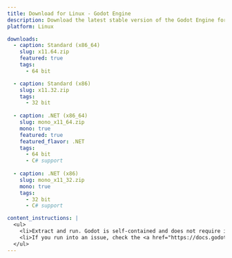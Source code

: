 ```yaml
---
title: Download for Linux - Godot Engine
description: Download the latest stable version of the Godot Engine for Linux
platform: Linux

downloads:
  - caption: Standard (x86_64)
    slug: x11.64.zip
    featured: true
    tags:
      - 64 bit

  - caption: Standard (x86)
    slug: x11.32.zip
    tags:
      - 32 bit
  
  - caption: .NET (x86_64)
    slug: mono_x11_64.zip
    mono: true
    featured: true
    featured_flavor: .NET
    tags:
      - 64 bit
      - C# support
  
  - caption: .NET (x86)
    slug: mono_x11_32.zip
    mono: true
    tags:
      - 32 bit
      - C# support

content_instructions: |
  <ul>
    <li>Extract and run. Godot is self-contained and does not require installation.</li>
    <li>If you run into an issue, check the <a href="https://docs.godotengine.org/en/stable/about/troubleshooting.html">Troubleshooting</a> page for common issues and their solutions.</li>
  </ul>
---
```

